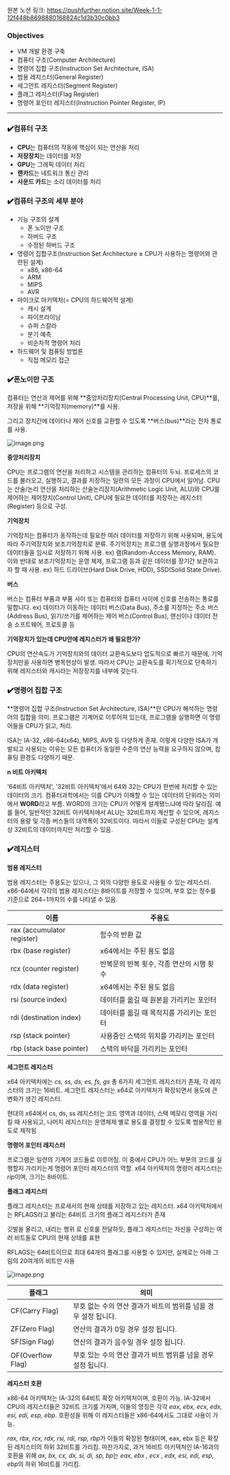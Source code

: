 원본 노션 링크: https://pushfurther.notion.site/Week-1-1-12f448b8698880168824c1d3b30c0bb3

### Objectives

- VM 개발 환경 구축
- 컴퓨터 구조(Computer Architecture)
- 명령어 집합 구조(Instruction Set Architecture, ISA)
- 범용 레지스터(General Register)
- 세그먼트 레지스터(Segment Register)
- 플래그 레지스터(Flag Register)
- 명령어 포인터 레지스터(Instruction Pointer Register, IP)

---

### ✔️컴퓨터 구조

- **CPU**는 컴퓨터의 작동에 핵심이 되는 연산을 처리
- **저장장치**는 데이터를 저장
- **GPU**는 그래픽 데이터 처리
- **랜카드**는 네트워크 통신 관리
- **사운드 카드**는 소리 데이터를 처리

### ✔️**컴퓨터 구조의 세부 분야**

- 기능 구조의 설계
    - 폰 노이만 구조
    - 하버드 구조
    - 수정된 하버드 구조
- 명령어 집합구조(Instruction Set Architecture **=** CPU가 사용하는 명령어와 관련된 설계)
    - x86, x86-64
    - ARM
    - MIPS
    - AVR
- 마이크로 아키텍처(= CPU의 하드웨어적 설계)
    - 캐시 설계
    - 파이프라이닝
    - 슈퍼 스칼라
    - 분기 예측
    - 비순차적 명령어 처리
- 하드웨어 및 컴퓨팅 방법론
    - 직접 메모리 접근

### ✔️**폰노이만 구조**

컴퓨터는 연산과 제어를 위해 **중앙처리장치(Central Processing Unit, CPU)**를, 저장을 위해 **기억장치(memory)**를 사용.

 그리고 장치간에 데이터나 제어 신호를 교환할 수 있도록 **버스(bus)**라는 전자 통로를 사용.

![image.png](https://prod-files-secure.s3.us-west-2.amazonaws.com/3e6507f6-9180-4db1-b0aa-a71b098133d7/7a9270f9-27c6-4047-8f89-89b19d4b9359/image.png)

**중앙처리장치**

CPU는 프로그램의 연산을 처리하고 시스템을 관리하는 컴퓨터의 두뇌. 프로세스의 코드를 불러오고, 실행하고, 결과를 저장하는 일련의 모든 과정이 CPU에서 일어남. CPU는 산술/논리 연산을 처리하는 산술논리장치(Arithmetic Logic Unit, ALU)와 CPU를 제어하는 제어장치(Control Unit), CPU에 필요한 데이터를 저장하는 레지스터(Register) 등으로 구성.

**기억장치**

기억장치는 컴퓨터가 동작하는데 필요한 여러 데이터를 저장하기 위해 사용되며, 용도에 따라 주기억장치와 보조기억장치로 분류. 주기억장치는 프로그램 실행과정에서 필요한 데이터들을 임시로 저장하기 위해 사용. ex) 램(Random-Access Memory, RAM). 이와 반대로 보조기억장치는 운영 체제, 프로그램 등과 같은 데이터를 장기간 보관하고자 할 때 사용. ex) 하드 드라이브(Hard Disk Drive, HDD), SSD(Solid State Drive).

**버스**

버스는 컴퓨터 부품과 부품 사이 또는 컴퓨터와 컴퓨터 사이에 신호를 전송하는 통로를 말합니다. ex) 데이터가 이동하는 데이터 버스(Data Bus), 주소를 지정하는 주소 버스(Address Bus), 읽기/쓰기를 제어하는 제어 버스(Control Bus), 랜선이나 데이터 전송 소프트웨어, 프로토콜 등

**기억장치가 있는데 CPU안에 레지스터가 왜 필요한가?**

CPU의 연산속도가 기억장치와의 데이터 교환속도보다 압도적으로 빠르기 때문에, 기억장치만을 사용하면 병목현상이 발생. 따라서 CPU는 교환속도를 획기적으로 단축하기 위해 레지스터와 캐시라는 저장장치를 내부에 갖는다.

### ✔️**명령어 집합 구조**

**명령어 집합 구조(Instruction Set Architecture, ISA)**란 CPU가 해석하는 명령어의 집합을 의미. 프로그램은 기계어로 이루어져 있는데, 프로그램을 실행하면 이 명령어들을 CPU가 읽고, 처리.

ISA는 IA-32, x86-64(x64), MIPS, AVR 등 다양하게 존재. 이렇게 다양한 ISA가 개발되고 사용되는 이유는 모든 컴퓨터가 동일한 수준의 연산 능력을 요구하지 않으며, 컴퓨팅 환경도 다양하기 때문.

**n 비트 아키텍처**

‘64비트 아키텍처', '32비트 아키텍처’에서 64와 32는 CPU가 한번에 처리할 수 있는 데이터의 크기. 컴퓨터과학에서는 이를 CPU가 이해할 수 있는 데이터의 단위라는 의미에서 **WORD**라고 부름. WORD의 크기는 CPU가 어떻게 설계됐느냐에 따라 달라짐. 예를 들어, 일반적인 32비트 아키텍처에서 ALU는 32비트까지 계산할 수 있으며, 레지스터의 용량 및 각종 버스들의 대역폭이 32비트이다. 따라서 이들로 구성된 CPU는 설계 상 32비트의 데이터까지만 처리할 수 있음.

### ✔️레지스터

**범용 레지스터**

범용 레지스터는 주용도는 있으나, 그 외의 다양한 용도로 사용될 수 있는 레지스터. x86-64에서 각각의 범용 레지스터는 8바이트를 저장할 수 있으며, 부호 없는 정수를 기준으로 264−1까지의 수를 나타낼 수 있음.

| **이름** | **주용도** |
| --- | --- |
| rax (accumulator register) | 함수의 반환 값 |
| rbx (base register) | x64에서는 주된 용도 없음 |
| rcx (counter register) | 반복문의 반복 횟수, 각종 연산의 시행 횟수 |
| rdx (data register) | x64에서는 주된 용도 없음 |
| rsi (source index) | 데이터를 옮길 때 원본을 가리키는 포인터 |
| rdi (destination index) | 데이터를 옮길 때 목적지를 가리키는 포인터 |
| rsp (stack pointer) | 사용중인 스택의 위치를 가리키는 포인터 |
| rbp (stack base pointer) | 스택의 바닥을 가리키는 포인터 |

**세그먼트 레지스터**

x64 아키텍처에는 *cs, ss, ds, es, fs, gs* 총 6가지 세그먼트 레지스터가 존재, 각 레지스터의 크기는 16비트. 세그먼트 레지스터는 x64로 아키텍처가 확장되면서 용도에 큰 변화가 생긴 레지스터.

현대의 x64에서 cs, ds, ss 레지스터는 코드 영역과 데이터, 스택 메모리 영역을 가리킬 때 사용되고, 나머지 레지스터는 운영체제 별로 용도를 결정할 수 있도록 범용적인 용도로 제작됨

**명령어 포인터 레지스터**

프로그램은 일련의 기계어 코드들로 이루어짐. 이 중에서 CPU가 어느 부분의 코드를 실행할지 가리키는게 명령어 포인터 레지스터의 역할. x64 아키텍처의 명령어 레지스터는 *rip*이며, 크기는 8바이트.

**플래그 레지스터**

플래그 레지스터는 프로세서의 현재 상태를 저장하고 있는 레지스터. x64 아키텍처에서는 RFLAGS라고 불리는 64비트 크기의 플래그 레지스터가 존재

깃발을 올리고, 내리는 행위 로 신호를 전달하듯, 플래그 레지스터는 자신을 구성하는 여러 비트들로 CPU의 현재 상태를 표현

RFLAGS는 64비트이므로 최대 64개의 플래그를 사용할 수 있지만, 실제로는 아래 그림의 20여개의 비트만 사용

![image.png](https://prod-files-secure.s3.us-west-2.amazonaws.com/3e6507f6-9180-4db1-b0aa-a71b098133d7/f27cebe8-4bc0-4e1a-b5ed-522c62a7cf6f/image.png)

| **플래그** | **의미** |
| --- | --- |
| CF(Carry Flag) | 부호 없는 수의 연산 결과가 비트의 범위를 넘을 경우 설정 됩니다. |
| ZF(Zero Flag) | 연산의 결과가 0일 경우 설정 됩니다. |
| SF(Sign Flag) | 연산의 결과가 음수일 경우 설정 됩니다. |
| OF(Overflow Flag) | 부호 있는 수의 연산 결과가 비트 범위를 넘을 경우 설정 됩니다. |

**레지스터 호환**

x86-64 아키텍처는 IA-32의 64비트 확장 아키텍처이며, 호환이 가능. IA-32에서 CPU의 레지스터들은 32비트 크기를 가지며, 이들의 명칭은 각각 *eax, ebx, ecx, edx, esi, edi, esp, ebp*. 호환성을 위해 이 레지스터들은 x86-64에서도 그대로 사용이 가능.

*rax, rbx, rcx, rdx, rsi, rdi, rsp, rbp*가 이들의 확장된 형태이며, eax, ebx 등은 확장된 레지스터의 하위 32비트를 가리킴. 마찬가지로, 과거 16비트 아키텍처인 IA-16과의 호환을 위해 *ax, bx, cx, dx, si, di, sp, bp*는 *eax, ebx , ecx , edx, esi, edi, esp, ebp*의 하위 16비트를 가리킴.
